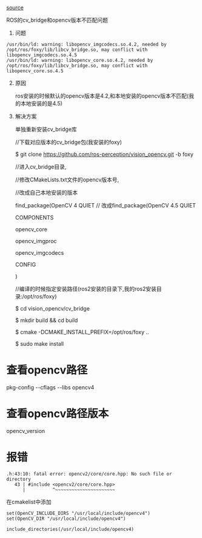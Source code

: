 [source](https://blog.csdn.net/zhngyue123/article/details/133900617?spm=1001.2101.3001.6650.1&utm_medium=distribute.pc_relevant.none-task-blog-2%7Edefault%7ECTRLIST%7ECtr-1-133900617-blog-129943471.235%5Ev43%5Epc_blog_bottom_relevance_base6&depth_1-utm_source=distribute.pc_relevant.none-task-blog-2%7Edefault%7ECTRLIST%7ECtr-1-133900617-blog-129943471.235%5Ev43%5Epc_blog_bottom_relevance_base6&utm_relevant_index=2)

ROS的cv_bridge和opencv版本不匹配问题

1. 问题
```
/usr/bin/ld: warning: libopencv_imgcodecs.so.4.2, needed by /opt/ros/foxy/lib/libcv_bridge.so, may conflict with libopencv_imgcodecs.so.4.5   
/usr/bin/ld: warning: libopencv_core.so.4.2, needed by /opt/ros/foxy/lib/libcv_bridge.so, may conflict with libopencv_core.so.4.5
```

2. 原因

   ros安装的时候默认的opencv版本是4.2,和本地安装的opencv版本不匹配(我的本地安装的是4.5)

3. 解决方案

    单独重新安装cv_bridge库

    //下载对应版本的cv_bridge包(我安装的foxy)
     
    $ git clone https://github.com/ros-perception/vision_opencv.git -b foxy

    //进入cv_bridge目录,
     
    //修改CMakeLists.txt文件的opencv版本号,
     
    //改成自己本地安装的版本
     
     
    find_package(OpenCV 4 QUIET // 改成find_package(OpenCV 4.5 QUIET
     
    COMPONENTS
     
    opencv_core
     
    opencv_imgproc
     
    opencv_imgcodecs
     
    CONFIG
     
    )

    //编译的时候指定安装路径(ros2安装的目录下,我的ros2安装目录:/opt/ros/foxy)
     
    $ cd vision_opencv/cv_bridge
     
    $ mkdir build && cd build
     
    $ cmake -DCMAKE_INSTALL_PREFIX=/opt/ros/foxy ..
     
    $ sudo make install

# 查看opencv路径
pkg-config --cflags --libs opencv4

# 查看opencv路径版本
opencv_version

# 报错
```
.h:43:10: fatal error: opencv2/core/core.hpp: No such file or directory
   43 | #include <opencv2/core/core.hpp>
      |          ^~~~~~~~~~~~~~~~~~~~~~~
```
在cmakelist中添加
```
set(OpenCV_INCLUDE_DIRS "/usr/local/include/opencv4")
set(OpenCV_DIR "/usr/local/include/opencv4")

include_directories(/usr/local/include/opencv4)
```
